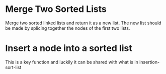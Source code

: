 ﻿# Merge Two Sorted Lists 
Merge two sorted linked lists and return it as a new list. The new list should be made by splicing together the nodes of the first two lists.
# Insert a node into a sorted list
This is a key function and luckily it can be shared with what is in insertion-sort-list
